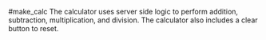 #make_calc
The calculator uses server side logic to perform addition, subtraction, multiplication, and division.
The calculator also includes a clear button to reset.
